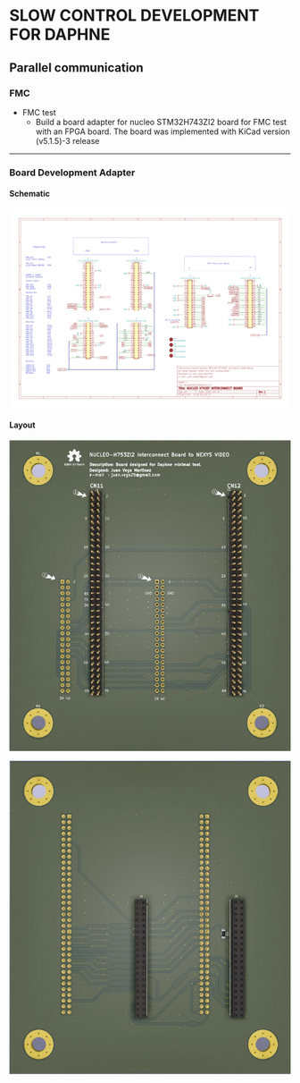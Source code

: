 # SLOW CONTROL DEVELOPMENT FOR DAPHNE 

## Parallel communication

### FMC
* FMC test
  - Build a board adapter for nucleo STM32H743ZI2 board for FMC test with an FPGA board. 
	The board was implemented with KiCad version (v5.1.5)-3 release
---
### Board Development Adapter
#### Schematic
![](https://github.com/jvegam/daphne/blob/master/daphne_initialconf/Hardware/InterconnectBoard_Schematic.png
) 

#### Layout
![](https://github.com/jvegam/daphne/blob/master/daphne_initialconf/Hardware/NUCLEOH743ZI_IB_Top.JPG
) 

![](https://github.com/jvegam/daphne/blob/master/daphne_initialconf/Hardware/NUCLEOH743ZI_IB_Bottom.JPG
)